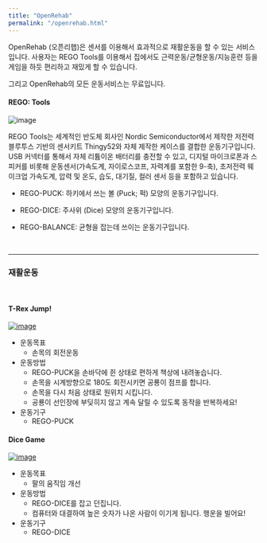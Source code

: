 ```yaml
---
title: "OpenRehab"
permalink: "/openrehab.html"
---
```


OpenRehab (오픈리햅)은 센서를 이용해서 효과적으로 재활운동을 할 수 있는 서비스입니다. 사용자는 REGO Tools를 이용해서 집에서도 근력운동/균형운동/지능훈련 등을 게임을 하듯 편리하고 재밌게 할 수 있습니다.

그리고 OpenRehab의 모든 운동서비스는 무료입니다.


#### REGO: Tools

![image](https://user-images.githubusercontent.com/56623134/75608038-62fc7180-5b3f-11ea-8a41-4df7e47f5a51.png)

REGO Tools는 세계적인 반도체 회사인 Nordic Semiconductor에서 제작한 저전력 블루투스 기반의 센서키트 Thingy52와 자체 제작한 케이스를 결합한 운동기구입니다. USB 커넥터를 통해서 자체 리튬이온 배터리를 충전할 수 있고, 디지털 마이크로폰과 스피커를 비롯해 운동센서(가속도계, 자이로스코프, 자력계를 포함한 9-축), 초저전력 웨이크업 가속도계, 압력 및 온도, 습도, 대기질, 컬러 센서 등을 포함하고 있습니다.

  - REGO-PUCK: 하키에서 쓰는 볼 (Puck; 퍽) 모양의 운동기구입니다.

  - REGO-DICE: 주사위 (Dice) 모양의 운동기구입니다.

  - REGO-BALANCE: 균형을 잡는데 쓰이는 운동기구입니다.

<br>

-------------

### 재활운동
<br>

#### T-Rex Jump!

[![image](https://user-images.githubusercontent.com/56623134/75441517-2430b500-59a1-11ea-9fa3-a5f869fad204.png)](https://regoresearch.github.io/openrehab/t-rex-jump)

  - 운동목표
     - 손목의 회전운동
  - 운동방법
     - REGO-PUCK을 손바닥에 쥔 상태로 편하게 책상에 내려놓습니다.
     - 손목을 시계방향으로 180도 회전시키면 공룡이 점프를 합니다.
     - 손목을 다시 처음 상태로 원위치 시킵니다.
     - 공룡이 선인장에 부딪히지 않고 계속 달릴 수 있도록 동작을 반복하세요!
  - 운동기구
     - REGO-PUCK


#### Dice Game

[![image](https://user-images.githubusercontent.com/56623134/75555585-dccd2600-5a7f-11ea-9c23-cd19a435e27a.png)](https://regoresearch.github.io/openrehab/dice-game)

  - 운동목표
     - 팔의 움직임 개선
  - 운동방법
     - REGO-DICE를 잡고 던집니다.
     - 컴퓨터와 대결하여 높은 숫자가 나온 사람이 이기게 됩니다. 행운을 빌어요!
  - 운동기구
     - REGO-DICE
